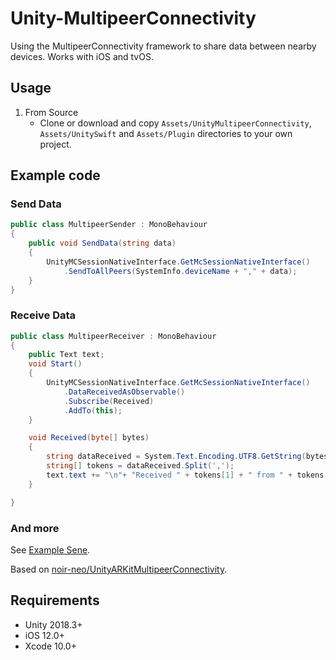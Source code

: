 # Unity-MultipeerConnectivity

Using the MultipeerConnectivity framework to share data between nearby devices.
Works with iOS and tvOS.

## Usage

1. From Source
    - Clone or download and copy `Assets/UnityMultipeerConnectivity`, `Assets/UnitySwift` and `Assets/Plugin` directories to your own project.

## Example code

### Send Data

```MultipeerSender.cs
public class MultipeerSender : MonoBehaviour
{
    public void SendData(string data)
    {
        UnityMCSessionNativeInterface.GetMcSessionNativeInterface()
            .SendToAllPeers(SystemInfo.deviceName + "," + data);
    }
}
```

### Receive Data

```MultipeerReceiver.cs
public class MultipeerReceiver : MonoBehaviour
{
    public Text text;
    void Start()
    {
        UnityMCSessionNativeInterface.GetMcSessionNativeInterface()
            .DataReceivedAsObservable()
            .Subscribe(Received)
            .AddTo(this);
    }

    void Received(byte[] bytes)
    {
        string dataReceived = System.Text.Encoding.UTF8.GetString(bytes);
        string[] tokens = dataReceived.Split(',');
        text.text += "\n"+ "Received " + tokens[1] + " from " + tokens[0];
    }

}
```

### And more

See [Example Sene](https://github.com/bkudiess/Unity-MultipeerConnectivity/Assets/Scenes).

Based on [noir-neo/UnityARKitMultipeerConnectivity](https://github.com/noir-neo/UnityARKitMultipeerConnectivity/).

## Requirements

- Unity 2018.3+
- iOS 12.0+
- Xcode 10.0+
